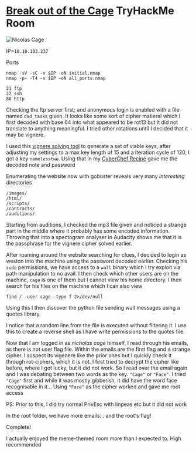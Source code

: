 # [Break out of the Cage](https://tryhackme.com/room/breakoutthecage1) TryHackMe Room

![Nicolas Cage](https://tryhackme-images.s3.amazonaws.com/room-icons/29ef13afaef5de5b8f1a27653f9d7a2d.jpeg)

IP=`10.10.103.237`

Ports
```
nmap -sV -sC -v $IP -oN initial.nmap
nmap -p- -T4 -v $IP -oN all_ports.nmap

21 ftp
22 ssh
80 http
```
Checking the ftp server first; and anonymous login is enabled with a file named `dad_tasks` given. It looks like some sort of cipher matieral which I first decoded with base 64 into what appeared to be rot13 but it did not translate to anything meaningful. I tried other rotations until I decided that it may be vignere.

I used this [vignere solving tool](https://www.boxentriq.com/code-breaking/vigenere-cipher) to generate a set of viable keys, after adjusting my settings to a max key length of 15 and a iteration cycle of 120, I got a key `namelesstwo`. Using that in my [CyberChef Recipe](https://gchq.github.io/CyberChef) gave me the decoded note and password

Enumerating the website now with gobuster reveals very many _interesting_ directories
```
/images/
/html/
/scripts/
/contracts/
/auditions/
```
Starting from auditions, I checked the mp3 file given and noticed a strange part in the middle where it probably has some encoded information. Throwing that into a spectogram analyser in Audacity shows me that it is the passphrase for the vignere cipher solved earlier.

After roaming around the website searching for clues, I decided to login as weston into the machine using the password decoded earlier.
Checking his `sudo` permissions, we have access to a `wall` binary which I try exploit via path manipulation to no avail.
I then check which other users are on the machine, `cage` is one of them but I cannot view his home directory.
I then search for his files on the machine which I can also view
```
find / -user cage -type f 2>/dev/null
```

Using this I then discover the python file sending wall messages using a quotes library.

I notice that a random line from the file is executed without filtering it. I use this to create a reverse shell as I have write permissions to the quotes file.

Now that I am logged in as _nicholas cage_ himself, I read through his emails, as there is not user flag file.
Within the emails are the first flag and a strange cipher. I suspect its vigenere like the prior ones but I quickly check it through rot-ciphers, which it is not.
I first tried to decrypt the cipher like before, where I got lucky, but it did not work. So I read over the email again and I was debating between two words as the key. `"Cage"` or `"Face"`. I tried `"Cage"` first and while it was mostly gibberish, it did have the word face recognisable in it...
Using `"Face"` as the cipher worked and gave me root access

PS: Prior to this, I did try normal PrivEsc with linpeas etc but it did not work

In the root folder, we have more emails... and the root's flag!

Complete!

I actually enjoyed the meme-themed room more than I expected to. High recommended
